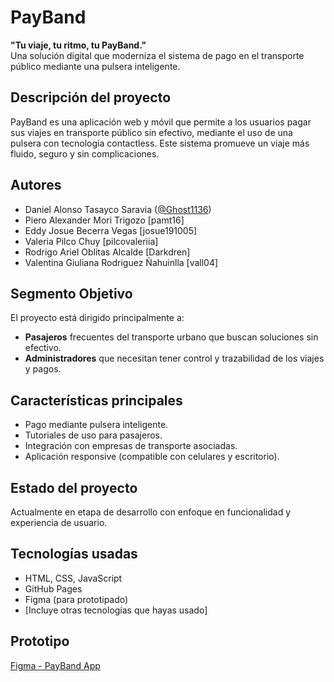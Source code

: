# PayBand

**"Tu viaje, tu ritmo, tu PayBand."**  
Una solución digital que moderniza el sistema de pago en el transporte público mediante una pulsera inteligente.

## Descripción del proyecto

PayBand es una aplicación web y móvil que permite a los usuarios pagar sus viajes en transporte público sin efectivo, mediante el uso de una pulsera con tecnología contactless. Este sistema promueve un viaje más fluido, seguro y sin complicaciones.

## Autores

- Daniel Alonso Tasayco Saravia ([@Ghost1136](https://github.com/Ghost1136))
- Piero Alexander Mori Trigozo [pamt16]
- Eddy Josue Becerra Vegas [josue191005]
- Valeria Pilco Chuy [pilcovaleriia]
- Rodrigo Ariel Oblitas Alcalde [Darkdren]
- Valentina Giuliana Rodriguez Ñahuinlla [vall04]

## Segmento Objetivo

El proyecto está dirigido principalmente a:

- **Pasajeros** frecuentes del transporte urbano que buscan soluciones sin efectivo.
- **Administradores** que necesitan tener control y trazabilidad de los viajes y pagos.

## Características principales

- Pago mediante pulsera inteligente.
- Tutoriales de uso para pasajeros.
- Integración con empresas de transporte asociadas.
- Aplicación responsive (compatible con celulares y escritorio).

##  Estado del proyecto

Actualmente en etapa de desarrollo con enfoque en funcionalidad y experiencia de usuario.

##  Tecnologías usadas

- HTML, CSS, JavaScript
- GitHub Pages
- Figma (para prototipado)
- [Incluye otras tecnologías que hayas usado]

##  Prototipo

[Figma - PayBand App](https://www.figma.com/proto/mKt0BJKu82Db9ysXDew7Fs/%F0%9F%93%B2Wireframes-for-mobile-UI-design--Community-?node-id=1767-3572)
